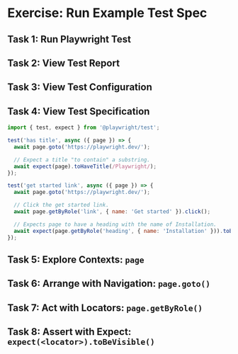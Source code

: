 # Exercise: Run Example Test Spec

## Task 1: Run Playwright Test

## Task 2: View Test Report

## Task 3: View Test Configuration

## Task 4: View Test Specification

```js
import { test, expect } from '@playwright/test';

test('has title', async ({ page }) => {
  await page.goto('https://playwright.dev/');

  // Expect a title "to contain" a substring.
  await expect(page).toHaveTitle(/Playwright/);
});

test('get started link', async ({ page }) => {
  await page.goto('https://playwright.dev/');

  // Click the get started link.
  await page.getByRole('link', { name: 'Get started' }).click();

  // Expects page to have a heading with the name of Installation.
  await expect(page.getByRole('heading', { name: 'Installation' })).toBeVisible();
});
```

## Task 5: Explore Contexts: `page`

## Task 6: Arrange with Navigation: `page.goto()`

## Task 7: Act with Locators: `page.getByRole()`

## Task 8: Assert with Expect: `expect(<locator>).toBeVisible()`

